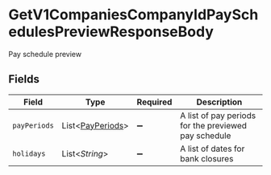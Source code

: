 # GetV1CompaniesCompanyIdPaySchedulesPreviewResponseBody

Pay schedule preview


## Fields

| Field                                                      | Type                                                       | Required                                                   | Description                                                |
| ---------------------------------------------------------- | ---------------------------------------------------------- | ---------------------------------------------------------- | ---------------------------------------------------------- |
| `payPeriods`                                               | List\<[PayPeriods](../../models/operations/PayPeriods.md)> | :heavy_minus_sign:                                         | A list of pay periods for the previewed pay schedule       |
| `holidays`                                                 | List\<*String*>                                            | :heavy_minus_sign:                                         | A list of dates for bank closures                          |